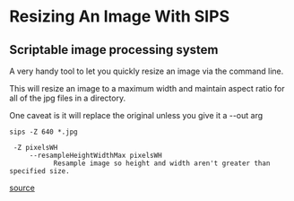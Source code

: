 # Resizing An Image With SIPS
## Scriptable image processing system

A very handy tool to let you quickly resize an image via the command line. 

This will resize an image to a maximum width and maintain aspect ratio for all of the jpg files in a directory.

One caveat is it will replace the original unless you give it a --out <name> arg

```
sips -Z 640 *.jpg
```
```
 -Z pixelsWH
     --resampleHeightWidthMax pixelsWH
           Resample image so height and width aren't greater than specified size.
```

[source](http://lifehacker.com/5962420/batch-resize-images-quickly-in-the-os-x-terminal)